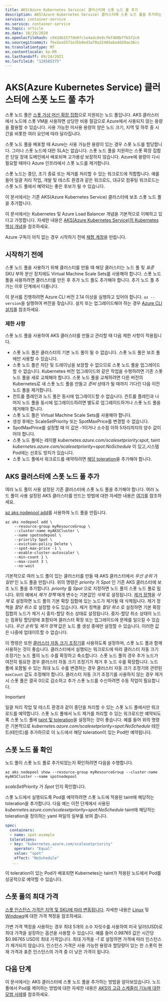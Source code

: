 ```yaml
---
title: AKS(Azure Kubernetes Service) 클러스터에 스폿 노드 풀 추가
description: AKS(Azure Kubernetes Service) 클러스터에 스폿 노드 풀을 추가하는 방법을 알아봅니다.
services: container-service
ms.service: container-service
ms.topic: article
ms.date: 10/19/2020
ms.openlocfilehash: c943db2577de8fc1e4adc0e9cfbf408bffb5f2c6
ms.sourcegitcommit: f6e2ea5571e35b9ed3a79a22485eba4d20ae36cc
ms.translationtype: MT
ms.contentlocale: ko-KR
ms.lasthandoff: 09/24/2021
ms.locfileid: "128585375"
---
```

# <a name="add-a-spot-node-pool-to-an-azure-kubernetes-service-aks-cluster"></a>AKS(Azure Kubernetes Service) 클러스터에 스폿 노드 풀 추가

스폿 노드 풀은 [스폿 가상 머신 확장 집합][vmss-spot]으로 지원되는 노드 풀입니다. AKS 클러스터에서 노드에 스폿 VM을 사용하면 상당한 비용 절감으로 Azure에서 사용되지 않는 용량을 활용할 수 있습니다. 사용 가능한 미사용 용량의 양은 노드 크기, 지역 및 하루 중 시간을 비롯한 여러 요인에 따라 달라집니다.

스폿 노드 풀을 배포할 때 Azure는 사용 가능한 용량이 있는 경우 스폿 노드를 할당합니다. 그러나 스폿 노드에 대한 SLA는 없습니다. 스폿 노드 풀을 지원하는 스폿 확장 집합은 단일 장애 도메인에서 배포되며 고가용성 보장하지 않습니다. Azure에 용량이 다시 필요할 때마다 Azure 인프라에서 스폿 노드를 제거합니다.

스폿 노드는 중단, 조기 종료 또는 제거를 처리할 수 있는 워크로드에 적합합니다. 예를 들어 일괄 처리 작업, 개발 및 테스트 환경과 같은 워크로드, 대규모 컴퓨팅 워크로드는 스폿 노드 풀에서 예약되는 좋은 후보가 될 수 있습니다.

이 문서에서는 기존 AKS(Azure Kubernetes Service) 클러스터에 보조 스폿 노드 풀을 추가합니다.

이 문서에서는 Kubernetes 및 Azure Load Balancer 개념을 기본적으로 이해하고 있다고 가정합니다. 자세한 내용은 [AKS(Azure Kubernetes Service)의 Kubernetes 핵심 개념][kubernetes-concepts]을 참조하세요.

Azure 구독이 아직 없는 경우 시작하기 전에 [체험 계정](https://azure.microsoft.com/free/?WT.mc_id=A261C142F)을 만듭니다.

## <a name="before-you-begin"></a>시작하기 전에

스폿 노드 풀을 사용하기 위해 클러스터를 만들 때 해당 클러스터는 노드 풀 및 *표준* SKU 부하 분산 장치에도 Virtual Machine Scale Sets를 사용해야 합니다. 스폿 노드 풀을 사용하려면 클러스터를 만든 후 추가 노드 풀도 추가해야 합니다. 추가 노드 풀 추가는 이후 단계에서 다룹니다.

이 문서를 진행하려면 Azure CLI 버전 2.14 이상을 실행하고 있어야 합니다. `az --version`을 실행하여 버전을 찾습니다. 설치 또는 업그레이드해야 하는 경우 [Azure CLI 설치][azure-cli-install]를 참조하세요.

### <a name="limitations"></a>제한 사항

스폿 노드 풀을 사용하여 AKS 클러스터를 만들고 관리할 때 다음 제한 사항이 적용됩니다.

* 스폿 노드 풀은 클러스터의 기본 노드 풀이 될 수 없습니다. 스폿 노드 풀은 보조 풀에만 사용할 수 있습니다.
* 스폿 노드 풀은 차단 및 드레이닝을 보장할 수 없으므로 스폿 노드 풀을 업그레이드할 수 없습니다. Kubernetes 버전 업그레이드와 같은 작업을 수행하려면 기존 스폿 노드 풀을 새로 교체해야 합니다. 스폿 노드 풀을 교체하려면 다른 버전의 Kubernetes로 새 스폿 노드 풀을 만들고 *준비* 상태가 될 때까지 기다린 다음 이전 노드 풀을 제거합니다.
* 컨트롤 플레인과 노드 풀은 동시에 업그레이드할 수 없습니다. 컨트롤 플레인과 나머지 노드 풀을 동시에 업그레이드하려면 별도로 업그레이드하거나 스폿 노드 풀을 제거해야 합니다.
* 스폿 노드 풀은 Virtual Machine Scale Sets를 사용해야 합니다.
* 생성 후에는 ScaleSetPriority 또는 SpotMaxPrice를 변경할 수 없습니다.
* SpotMaxPrice를 설정할 때 이 값은 -1이거나 소수점 이하 5자리까지의 양수 값이어야 합니다.
* 스폿 노드 풀에는 레이블 *kubernetes.azure.com/scalesetpriority:spot*, taint *kubernetes.azure.com/scalesetpriority=spot:NoSchedule* 이 있고,시스템 Pod에는 선호도 방지가 있습니다.
* 스폿 노드 풀에서 워크로드를 예약하려면 [해당 toleration][spot-toleration]을 추가해야 합니다.

## <a name="add-a-spot-node-pool-to-an-aks-cluster"></a>AKS 클러스터에 스폿 노드 풀 추가

여러 노드 풀이 사용 설정된 기존 클러스터에 스폿 노드 풀을 추가해야 합니다. 여러 노드 풀이 사용 설정된 AKS 클러스터를 만드는 방법에 대한 자세한 내용은 [여기][use-multiple-node-pools]를 참조하세요.

[az aks nodepool add][az-aks-nodepool-add]를 사용하여 노드 풀을 만듭니다.
```azurecli-interactive
az aks nodepool add \
    --resource-group myResourceGroup \
    --cluster-name myAKSCluster \
    --name spotnodepool \
    --priority Spot \
    --eviction-policy Delete \
    --spot-max-price -1 \
    --enable-cluster-autoscaler \
    --min-count 1 \
    --max-count 3 \
    --no-wait
```

기본적으로 여러 노드 풀이 있는 클러스터를 만들 때 AKS 클러스터에서 *우선 순위* 가 *일반* 인 노드 풀을 만듭니다. 위의 명령은 *priority* 가 *Spot* 인 기존 AKS 클러스터에 보조 노드 풀을 추가합니다. *priority* 를 *Spot* 으로 지정하면 노드 풀이 스폿 노드 풀로 됩니다. 위의 예에서 *제거 정책* 매개 변수는 기본값인 *삭제* 로 설정됩니다. [제거 정책][eviction-policy]을 *삭제* 로 설정하면 노드 풀의 기본 확장 집합에 있는 노드가 제거될 때 삭제됩니다. 제거 정책을 *할당 취소* 로 설정할 수도 있습니다. 제거 정책을 *할당 취소* 로 설정하면 기본 확장 집합의 노드가 제거 시 중지-할당 취소 상태로 설정됩니다. 중지-할당 취소 상태의 노드는 컴퓨팅 할당량에 포함되며 클러스터 확장 또는 업그레이드에 문제를 일으킬 수 있습니다. *우선 순위* 및 *제거 정책* 값은 노드 풀 생성 중에만 설정할 수 있습니다. 이러한 값은 나중에 업데이트할 수 없습니다.

이 명령은 또한 [클러스터 자동 크기 조정기][cluster-autoscaler]를 사용하도록 설정하며, 스폿 노드 풀과 함께 사용하는 것이 좋습니다. 클러스터에서 실행되는 워크로드에 따라 클러스터 자동 크기 조정기는 노드 풀의 노드 수를 확장하고 축소합니다. 스폿 노드 풀의 경우 추가 노드가 여전히 필요한 경우 클러스터 자동 크기 조정기가 제거 후 노드 수를 확장합니다. 노드 풀에 포함될 수 있는 최대 노드 수를 변경하는 경우 클러스터 자동 크기 조정기와 관련된 `maxCount` 값도 조정해야 합니다. 클러스터 자동 크기 조정기를 사용하지 않는 경우 제거 시 스폿 풀은 결국 0으로 감소하고 추가 스폿 노드를 수신하려면 수동 작업이 필요합니다.

> [!Important]
> 일괄 처리 작업 및 테스트 환경과 같이 중단을 처리할 수 있는 스폿 노드 풀에서만 워크로드를 예약합니다. 스폿 노드 풀에서 노드 제거를 처리할 수 있는 워크로드만 예약되도록 스폿 노드 풀에 [taint 및 toleration][taints-tolerations]을 설정하는 것이 좋습니다. 예를 들어 위의 명령은 기본적으로 *kubernetes.azure.com/scalesetpriority=spot:NoSchedule* 테인트(테인트)를 추가하므로 이 노드에서 해당 toleration이 있는 Pod만 예약됩니다.

## <a name="verify-the-spot-node-pool"></a>스폿 노드 풀 확인

노드 풀이 스폿 노드 풀로 추가되었는지 확인하려면 다음을 수행합니다.

```azurecli
az aks nodepool show --resource-group myResourceGroup --cluster-name myAKSCluster --name spotnodepool
```

*scaleSetPriority* 가 *Spot* 인지 확인합니다.

스폿 노드에서 실행되도록 Pod를 예약하려면 스폿 노드에 적용된 taint에 해당하는 toleration을 추가합니다. 다음 예는 이전 단계에서 사용된 *kubernetes.azure.com/scalesetpriority=spot:NoSchedule* taint에 해당하는 toleration을 정의하는 yaml 파일의 일부를 보여 줍니다.

```yaml
spec:
  containers:
  - name: spot-example
  tolerations:
  - key: "kubernetes.azure.com/scalesetpriority"
    operator: "Equal"
    value: "spot"
    effect: "NoSchedule"
   ...
```

이 toleration이 있는 Pod가 배포되면 Kubernetes는 taint가 적용된 노드에서 Pod를 성공적으로 예약할 수 있습니다.

## <a name="max-price-for-a-spot-pool"></a>스폿 풀의 최대 가격
[스폿 인스턴스 가격은 지역 및 SKU에 따라 변동됩니다][pricing-spot]. 자세한 내용은 [Linux][pricing-linux] 및 [Windows][pricing-windows]에 대한 가격 책정을 참조하세요.

가변 가격 책정을 사용하는 경우 최대 5개의 소수 자릿수를 사용하여 미국 달러(USD)로 최대 가격을 설정하는 옵션을 사용할 수 있습니다. 예를 들어 *0.98765* 값은 시간당 $0.98765 USD의 최대 가격입니다. 최대 가격을 *-1* 로 설정하면 가격에 따라 인스턴스가 제거되지 않습니다. 인스턴스 가격은 사용 가능한 용량과 할당량이 있는 한 스폿의 현재 가격과 표준 인스턴스의 가격 중 더 낮은 가격이 됩니다.

## <a name="next-steps"></a>다음 단계

이 문서에서는 AKS 클러스터에 스폿 노드 풀을 추가하는 방법을 알아보았습니다. 노드 풀에서 Pod를 제어하는 ​​방법에 대한 자세한 내용은 [AKS의 고급 스케줄러 기능에 대한 모범 사례][operator-best-practices-advanced-scheduler]를 참조하세요.

<!-- LINKS - External -->
[kubernetes-services]: https://kubernetes.io/docs/concepts/services-networking/service/

<!-- LINKS - Internal -->
[aks-support-policies]: support-policies.md
[aks-faq]: faq.md
[azure-cli-install]: /cli/azure/install-azure-cli
[az-aks-nodepool-add]: /cli/azure/aks/nodepool#az_aks_nodepool_add
[cluster-autoscaler]: cluster-autoscaler.md
[eviction-policy]: ../virtual-machine-scale-sets/use-spot.md#eviction-policy
[kubernetes-concepts]: concepts-clusters-workloads.md
[operator-best-practices-advanced-scheduler]: operator-best-practices-advanced-scheduler.md
[pricing-linux]: https://azure.microsoft.com/pricing/details/virtual-machine-scale-sets/linux/
[pricing-spot]: ../virtual-machine-scale-sets/use-spot.md#pricing
[pricing-windows]: https://azure.microsoft.com/pricing/details/virtual-machine-scale-sets/windows/
[spot-toleration]: #verify-the-spot-node-pool
[taints-tolerations]: operator-best-practices-advanced-scheduler.md#provide-dedicated-nodes-using-taints-and-tolerations
[use-multiple-node-pools]: use-multiple-node-pools.md
[vmss-spot]: ../virtual-machine-scale-sets/use-spot.md
